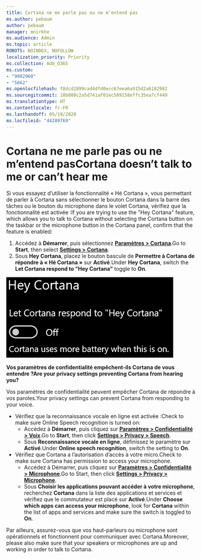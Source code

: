 ```yaml
---
title: Cortana ne me parle pas ou ne m’entend pas
ms.author: pebaum
author: pebaum
manager: mnirkhe
ms.audience: Admin
ms.topic: article
ROBOTS: NOINDEX, NOFOLLOW
localization_priority: Priority
ms.collection: Adm_O365
ms.custom:
- "9002960"
- "5662"
ms.openlocfilehash: f8dcd2899cad4dfd0ecc67eea6a915d2a6182982
ms.sourcegitcommit: 18b080c2a5d741af01ec589158effc35ea7cf449
ms.translationtype: HT
ms.contentlocale: fr-FR
ms.lasthandoff: 05/19/2020
ms.locfileid: "44289769"
---
```

# <a name="cortana-doesnt-talk-to-me-or-cant-hear-me"></a><span data-ttu-id="d4869-102">Cortana ne me parle pas ou ne m’entend pas</span><span class="sxs-lookup"><span data-stu-id="d4869-102">Cortana doesn’t talk to me or can’t hear me</span></span>

<span data-ttu-id="d4869-103">Si vous essayez d’utiliser la fonctionnalité « Hé Cortana », vous permettant de parler à Cortana sans sélectionner le bouton Cortana dans la barre des tâches ou le bouton du microphone dans le volet Cortana, vérifiez que la fonctionnalité est activée :</span><span class="sxs-lookup"><span data-stu-id="d4869-103">If you are trying to use the "Hey Cortana" feature, which allows you to talk to Cortana without selecting the Cortana button on the taskbar or the microphone button in the Cortana panel, confirm that the feature is enabled:</span></span>

1. <span data-ttu-id="d4869-104">Accédez à **Démarrer**, puis sélectionnez **[Paramètres > Cortana](ms-settings:cortana?activationSource=GetHelp)**.</span><span class="sxs-lookup"><span data-stu-id="d4869-104">Go to **Start**, then select **[Settings > Cortana](ms-settings:cortana?activationSource=GetHelp)**.</span></span>
2. <span data-ttu-id="d4869-105">Sous **Hey Cortana**, placez le bouton bascule de **Permettre à Cortana de répondre à « Hé Cortana »** sur **Activé**.</span><span class="sxs-lookup"><span data-stu-id="d4869-105">Under **Hey Cortana**, switch the **Let Cortana respond to "Hey Cortana"** toggle to **On**.</span></span>

![Hé Cortana](media/hey-cortana.png)

<span data-ttu-id="d4869-107">**Vos paramètres de confidentialité empêchent-ils Cortana de vous entendre ?**</span><span class="sxs-lookup"><span data-stu-id="d4869-107">**Are your privacy settings preventing Cortana from hearing you?**</span></span>

<span data-ttu-id="d4869-108">Vos paramètres de confidentialité peuvent empêcher Cortana de répondre à vos paroles.</span><span class="sxs-lookup"><span data-stu-id="d4869-108">Your privacy settings can prevent Cortana from responding to your voice.</span></span>
- <span data-ttu-id="d4869-109">Vérifiez que la reconnaissance vocale en ligne est activée :</span><span class="sxs-lookup"><span data-stu-id="d4869-109">Check to make sure Online Speech recognition is turned on:</span></span>
    - <span data-ttu-id="d4869-110">Accédez à **Démarrer**, puis cliquez sur **[Paramètres > Confidentialité > Voix](ms-settings:privacy-speech?activationSource=GetHelp)**.</span><span class="sxs-lookup"><span data-stu-id="d4869-110">Go to **Start**, then click **[Settings > Privacy > Speech](ms-settings:privacy-speech?activationSource=GetHelp)**.</span></span>
    - <span data-ttu-id="d4869-111">Sous **Reconnaissance vocale en ligne**, définissez le paramètre sur **Activé**.</span><span class="sxs-lookup"><span data-stu-id="d4869-111">Under **Online speech recognition**, switch the setting to **On**.</span></span>
- <span data-ttu-id="d4869-112">Vérifiez que Cortana a l’autorisation d’accès à votre micro.</span><span class="sxs-lookup"><span data-stu-id="d4869-112">Check to make sure Cortana has permission to access your microphone.</span></span> 
    - <span data-ttu-id="d4869-113">Accédez à Démarrer, puis cliquez sur **[Paramètres > Confidentialité > Microphone](ms-settings:privacy-microphone?activationSource=GetHelp)**.</span><span class="sxs-lookup"><span data-stu-id="d4869-113">Go to Start, then click **[Settings > Privacy > Microphone](ms-settings:privacy-microphone?activationSource=GetHelp)**.</span></span>
    - <span data-ttu-id="d4869-114">Sous **Choisir les applications pouvant accéder à votre microphone**, recherchez **Cortana** dans la liste des applications et services et vérifiez que le commutateur est placé sur **Activé**.</span><span class="sxs-lookup"><span data-stu-id="d4869-114">Under **Choose which apps can access your microphone**, look for **Cortana** within the list of apps and services and make sure the switch is toggled to **On**.</span></span>

<span data-ttu-id="d4869-115">Par ailleurs, assurez-vous que vos haut-parleurs ou microphone sont opérationnels et fonctionnent pour communiquer avec Cortana.</span><span class="sxs-lookup"><span data-stu-id="d4869-115">Moreover, please also make sure that your speakers or microphones are up and working in order to talk to Cortana.</span></span>
